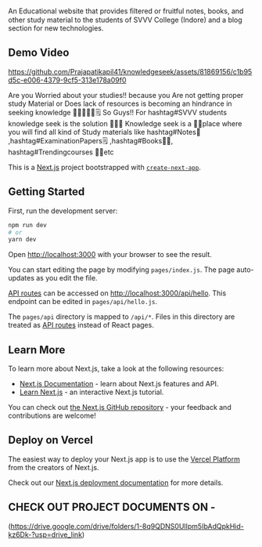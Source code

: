An Educational website that provides ﬁltered or fruitful notes, books, and other study material to the students of SVVV College (Indore) and a blog section for new technologies.

## Demo Video
https://github.com/Prajapatikapil41/knowledgeseek/assets/81869156/c1b95d5c-e006-4379-9cf5-313e178a09f0

Are you Worried about your studies!! because you Are not getting proper study Material or Does lack of resources is becoming an hindrance in seeking knowledge 
📒📖📑📃📝🗒️
So Guys!! For hashtag#SVVV students knowledge seek is the solution 🤗✌🏻
Knowledge seek is a 👨‍💻place where you will find all kind of Study materials like hashtag#Notes📝 ,hashtag#ExaminationPapers🗒️ ,hashtag#Books📖📒, hashtag#Trendingcourses 🎫📰etc

This is a [Next.js](https://nextjs.org/) project bootstrapped with [`create-next-app`](https://github.com/vercel/next.js/tree/canary/packages/create-next-app).

## Getting Started

First, run the development server:

```bash
npm run dev
# or
yarn dev
```

Open [http://localhost:3000](http://localhost:3000) with your browser to see the result.

You can start editing the page by modifying `pages/index.js`. The page auto-updates as you edit the file.

[API routes](https://nextjs.org/docs/api-routes/introduction) can be accessed on [http://localhost:3000/api/hello](http://localhost:3000/api/hello). This endpoint can be edited in `pages/api/hello.js`.

The `pages/api` directory is mapped to `/api/*`. Files in this directory are treated as [API routes](https://nextjs.org/docs/api-routes/introduction) instead of React pages.

## Learn More

To learn more about Next.js, take a look at the following resources:

- [Next.js Documentation](https://nextjs.org/docs) - learn about Next.js features and API.
- [Learn Next.js](https://nextjs.org/learn) - an interactive Next.js tutorial.

You can check out [the Next.js GitHub repository](https://github.com/vercel/next.js/) - your feedback and contributions are welcome!

## Deploy on Vercel

The easiest way to deploy your Next.js app is to use the [Vercel Platform](https://vercel.com/new?utm_medium=default-template&filter=next.js&utm_source=create-next-app&utm_campaign=create-next-app-readme) from the creators of Next.js.

Check out our [Next.js deployment documentation](https://nextjs.org/docs/deployment) for more details.

## CHECK OUT PROJECT DOCUMENTS ON - 
(https://drive.google.com/drive/folders/1-8q9QDNS0UlIpm5IbAdQpkHid-kz6Dk-?usp=drive_link)
